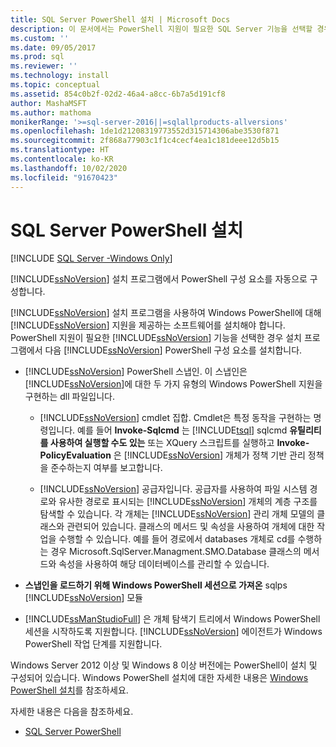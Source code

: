 ```yaml
---
title: SQL Server PowerShell 설치 | Microsoft Docs
description: 이 문서에서는 PowerShell 지원이 필요한 SQL Server 기능을 선택할 경우 설치 프로그램에서 설치하는 SQL Server PowerShell 구성 요소에 대해 설명합니다.
ms.custom: ''
ms.date: 09/05/2017
ms.prod: sql
ms.reviewer: ''
ms.technology: install
ms.topic: conceptual
ms.assetid: 854c0b2f-02d2-46a4-a8cc-6b7a5d191cf8
author: MashaMSFT
ms.author: mathoma
monikerRange: '>=sql-server-2016||=sqlallproducts-allversions'
ms.openlocfilehash: 1de1d21208319773552d315714306abe3530f871
ms.sourcegitcommit: 2f868a77903c1f1c4cecf4ea1c181deee12d5b15
ms.translationtype: HT
ms.contentlocale: ko-KR
ms.lasthandoff: 10/02/2020
ms.locfileid: "91670423"
---
```

# <a name="install-sql-server-powershell"></a>SQL Server PowerShell 설치
[!INCLUDE [SQL Server -Windows Only](../../includes/applies-to-version/sql-windows-only.md)]
  
[!INCLUDE[ssNoVersion](../../includes/ssnoversion-md.md)] 설치 프로그램에서 PowerShell 구성 요소를 자동으로 구성합니다.  

[!INCLUDE[ssNoVersion](../../includes/ssnoversion-md.md)] 설치 프로그램을 사용하여 Windows PowerShell에 대해 [!INCLUDE[ssNoVersion](../../includes/ssnoversion-md.md)] 지원을 제공하는 소프트웨어를 설치해야 합니다. PowerShell 지원이 필요한 [!INCLUDE[ssNoVersion](../../includes/ssnoversion-md.md)] 기능을 선택한 경우 설치 프로그램에서 다음 [!INCLUDE[ssNoVersion](../../includes/ssnoversion-md.md)] PowerShell 구성 요소를 설치합니다.  
  
- [!INCLUDE[ssNoVersion](../../includes/ssnoversion-md.md)] PowerShell 스냅인. 이 스냅인은 [!INCLUDE[ssNoVersion](../../includes/ssnoversion-md.md)]에 대한 두 가지 유형의 Windows PowerShell 지원을 구현하는 dll 파일입니다.  
  
  - [!INCLUDE[ssNoVersion](../../includes/ssnoversion-md.md)] cmdlet 집합. Cmdlet은 특정 동작을 구현하는 명령입니다. 예를 들어 **Invoke-Sqlcmd** 는 [!INCLUDE[tsql](../../includes/tsql-md.md)] sqlcmd **유틸리티를 사용하여 실행할 수도 있는** 또는 XQuery 스크립트를 실행하고 **Invoke-PolicyEvaluation** 은 [!INCLUDE[ssNoVersion](../../includes/ssnoversion-md.md)] 개체가 정책 기반 관리 정책을 준수하는지 여부를 보고합니다.  
  
  - [!INCLUDE[ssNoVersion](../../includes/ssnoversion-md.md)] 공급자입니다. 공급자를 사용하여 파일 시스템 경로와 유사한 경로로 표시되는 [!INCLUDE[ssNoVersion](../../includes/ssnoversion-md.md)] 개체의 계층 구조를 탐색할 수 있습니다. 각 개체는 [!INCLUDE[ssNoVersion](../../includes/ssnoversion-md.md)] 관리 개체 모델의 클래스와 관련되어 있습니다. 클래스의 메서드 및 속성을 사용하여 개체에 대한 작업을 수행할 수 있습니다. 예를 들어 경로에서 databases 개체로 cd를 수행하는 경우 Microsoft.SqlServer.Managment.SMO.Database 클래스의 메서드와 속성을 사용하여 해당 데이터베이스를 관리할 수 있습니다.  
 
- **스냅인을 로드하기 위해 Windows PowerShell 세션으로 가져온** sqlps [!INCLUDE[ssNoVersion](../../includes/ssnoversion-md.md)] 모듈  
 
- [!INCLUDE[ssManStudioFull](../../includes/ssmanstudiofull-md.md)] 은 개체 탐색기 트리에서 Windows PowerShell 세션을 시작하도록 지원합니다. [!INCLUDE[ssNoVersion](../../includes/ssnoversion-md.md)] 에이전트가 Windows PowerShell 작업 단계를 지원합니다.  
  
Windows Server 2012 이상 및 Windows 8 이상 버전에는 PowerShell이 설치 및 구성되어 있습니다. Windows PowerShell 설치에 대한 자세한 내용은 [Windows PowerShell 설치](/powershell/scripting/install/installing-windows-powershell)를 참조하세요.  

자세한 내용은 다음을 참조하세요.   

- [SQL Server PowerShell](../../powershell/sql-server-powershell.md)  
  

